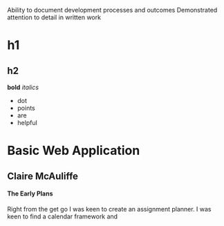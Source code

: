 Ability to document development processes and outcomes
Demonstrated attention to detail in written work

# h1
## h2

**bold**
*italics*


- dot
- points
- are
- helpful


# Basic Web Application
## Claire McAuliffe

#### The Early Plans
Right from the get go I was keen to create an assignment planner. I was keen to find a calendar framework and 